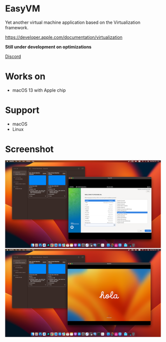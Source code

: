 # EasyVM

Yet another virtual machine application based on the Virtualization framework.

https://developer.apple.com/documentation/virtualization

**Still under development on optimizations**

[Discord](https://discord.gg/uxuy3vVtWs)

# Works on

- macOS 13 with Apple chip

# Support

- macOS
- Linux

# Screenshot

![screenshot1](./Assets/screenshot1.png)
![screenshot2](./Assets/screenshot2.png)
